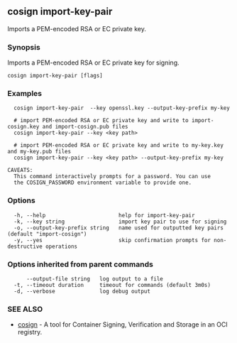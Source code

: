## cosign import-key-pair

Imports a PEM-encoded RSA or EC private key.

### Synopsis

Imports a PEM-encoded RSA or EC private key for signing.

```
cosign import-key-pair [flags]
```

### Examples

```
  cosign import-key-pair  --key openssl.key --output-key-prefix my-key

  # import PEM-encoded RSA or EC private key and write to import-cosign.key and import-cosign.pub files
  cosign import-key-pair --key <key path>

  # import PEM-encoded RSA or EC private key and write to my-key.key and my-key.pub files
  cosign import-key-pair --key <key path> --output-key-prefix my-key

CAVEATS:
  This command interactively prompts for a password. You can use
  the COSIGN_PASSWORD environment variable to provide one.
```

### Options

```
  -h, --help                       help for import-key-pair
  -k, --key string                 import key pair to use for signing
  -o, --output-key-prefix string   name used for outputted key pairs (default "import-cosign")
  -y, --yes                        skip confirmation prompts for non-destructive operations
```

### Options inherited from parent commands

```
      --output-file string   log output to a file
  -t, --timeout duration     timeout for commands (default 3m0s)
  -d, --verbose              log debug output
```

### SEE ALSO

* [cosign](cosign.md)	 - A tool for Container Signing, Verification and Storage in an OCI registry.

